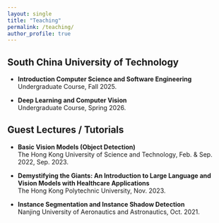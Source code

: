 ```yaml
---
layout: single
title: "Teaching"
permalink: /teaching/
author_profile: true
---
```


## South China University of Technology

 - **Introduction Computer Science and Software Engineering**  
  Undergraduate Course, Fall 2025.

  - **Deep Learning and Computer Vision**  
  Undergraduate Course, Spring 2026.     
  
<!-- - **Multimodal Large Models and Intelligent Agents**  
  Undergraduate Course, Fall 2025.        
  -->

## Guest Lectures / Tutorials

- **Basic Vision Models (Object Detection)**  
  The Hong Kong University of Science and Technology, Feb. & Sep. 2022, Sep. 2023.

- **Demystifying the Giants: An Introduction to Large Language and Vision Models with Healthcare Applications**  
  The Hong Kong Polytechnic University, Nov. 2023.

- **Instance Segmentation and Instance Shadow Detection**  
  Nanjing University of Aeronautics and Astronautics, Oct. 2021.

